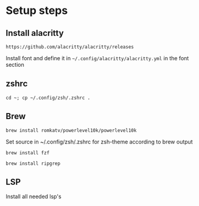 # Setup steps

## Install alacritty
`https://github.com/alacritty/alacritty/releases`

Install font and define it in `~/.config/alacritty/alacritty.yml` in the font section

## zshrc
`cd ~; cp ~/.config/zsh/.zshrc .`

## Brew
`brew install romkatv/powerlevel10k/powerlevel10k`

Set source in ~/.config/zsh/.zshrc for zsh-theme according to brew output

`brew install fzf`

`brew install ripgrep`

## LSP
Install all needed lsp's
